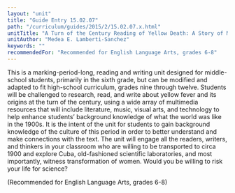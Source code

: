 ```yaml
---
layout: "unit"
title: "Guide Entry 15.02.07"
path: "/curriculum/guides/2015/2/15.02.07.x.html"
unitTitle: "A Turn of the Century Reading of Yellow Death: A Story of Medical Sleuthing"
unitAuthor: "Medea E. Lamberti-Sanchez"
keywords: ""
recommendedFor: "Recommended for English Language Arts, grades 6-8"
---
```

<main>
 <p>
  This is a marking-period-long, reading and writing unit designed for middle-school students, primarily in the sixth grade, but can be modified and adapted to fit high-school curriculum, grades nine through twelve. Students will be challenged to research, read, and write about yellow fever and its origins at the turn of the century, using a wide array of multimedia resources that will include literature, music, visual arts, and technology to help enhance students’ background knowledge of what the world was like in the 1900s. It is the intent of the unit for students to gain background knowledge of the culture of this period in order to better understand and make connections with the text. The unit will engage all the readers, writers, and thinkers in your classroom who are willing to be transported to circa 1900 and explore Cuba, old-fashioned scientific laboratories, and most importantly, witness transformation of women. Would you be willing to risk your life for science?
 </p>
 <p>
  (Recommended for English Language Arts, grades 6-8)
 </p>
</main>